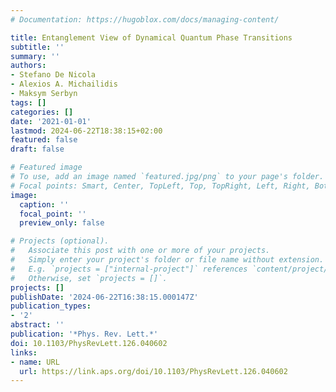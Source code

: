 ```yaml
---
# Documentation: https://hugoblox.com/docs/managing-content/

title: Entanglement View of Dynamical Quantum Phase Transitions
subtitle: ''
summary: ''
authors:
- Stefano De Nicola
- Alexios A. Michailidis
- Maksym Serbyn
tags: []
categories: []
date: '2021-01-01'
lastmod: 2024-06-22T18:38:15+02:00
featured: false
draft: false

# Featured image
# To use, add an image named `featured.jpg/png` to your page's folder.
# Focal points: Smart, Center, TopLeft, Top, TopRight, Left, Right, BottomLeft, Bottom, BottomRight.
image:
  caption: ''
  focal_point: ''
  preview_only: false

# Projects (optional).
#   Associate this post with one or more of your projects.
#   Simply enter your project's folder or file name without extension.
#   E.g. `projects = ["internal-project"]` references `content/project/deep-learning/index.md`.
#   Otherwise, set `projects = []`.
projects: []
publishDate: '2024-06-22T16:38:15.000147Z'
publication_types:
- '2'
abstract: ''
publication: '*Phys. Rev. Lett.*'
doi: 10.1103/PhysRevLett.126.040602
links:
- name: URL
  url: https://link.aps.org/doi/10.1103/PhysRevLett.126.040602
---
```

